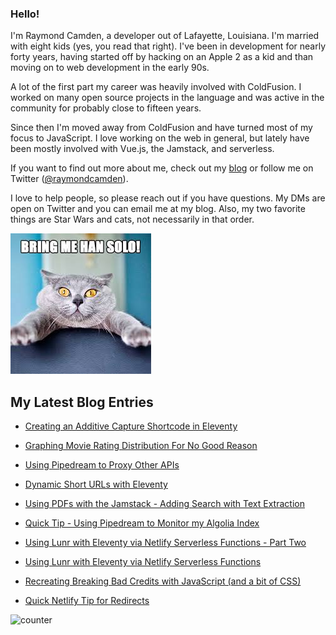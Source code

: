 ### Hello!

I'm Raymond Camden, a developer out of Lafayette, Louisiana. I'm married with eight kids (yes, you read that right). I've been in development for nearly forty years, having started off by hacking on an Apple 2 as a kid and than moving on to web development in the early 90s.

A lot of the first part my career was heavily involved with ColdFusion. I worked on many open source projects in the language and was active in the community for probably close to fifteen years. 

Since then I'm moved away from ColdFusion and have turned most of my focus to JavaScript. I love working on the web in general, but lately have been mostly involved with Vue.js, the Jamstack, and serverless. 

If you want to find out more about me, check out my [blog](https://www.raymondcamden.com) or follow me on Twitter ([@raymondcamden](https://twitter.com/raymondcamden)). 

I love to help people, so please reach out if you have questions. My DMs are open on Twitter and you can email me at my blog. Also, my two favorite things are Star Wars and cats, not necessarily in that order.

![Star Wars cat](https://raw.githubusercontent.com/cfjedimaster/cfjedimaster/master/cat.jpg)

<!-- RSS -->
## My Latest Blog Entries

* [Creating an Additive Capture Shortcode in Eleventy](https://www.raymondcamden.com/2021/07/12/creating-an-additive-capture-shortcode-in-eleventy)

* [Graphing Movie Rating Distribution For No Good Reason](https://www.raymondcamden.com/2021/07/09/graphing-movie-rating-distribution-for-no-good-reason)

* [Using Pipedream to Proxy Other APIs](https://www.raymondcamden.com/2021/06/30/using-pipedream-to-proxy-other-apis)

* [Dynamic Short URLs with Eleventy](https://www.raymondcamden.com/2021/06/22/dynamic-short-urls-with-eleventy)

* [Using PDFs with the Jamstack - Adding Search with Text Extraction](https://www.raymondcamden.com/2021/06/18/using-pdfs-with-the-jamstack-adding-search-with-text-extraction)

* [Quick Tip - Using Pipedream to Monitor my Algolia Index](https://www.raymondcamden.com/2021/06/16/quick-tip-using-pipedream-to-monitor-my-algolia-index)

* [Using Lunr with Eleventy via Netlify Serverless Functions - Part Two](https://www.raymondcamden.com/2021/06/06/using-lunr-with-eleventy-via-netlify-serverless-functions-part-two)

* [Using Lunr with Eleventy via Netlify Serverless Functions](https://www.raymondcamden.com/2021/06/02/using-lunr-with-eleventy-via-netlify-serverless-functions)

* [Recreating Breaking Bad Credits with JavaScript (and a bit of CSS)](https://www.raymondcamden.com/2021/05/31/recreating-breaking-bad-credits-with-javascript-and-a-bit-of-css)

* [Quick Netlify Tip for Redirects](https://www.raymondcamden.com/2021/05/24/quick-netlify-tip-for-redirects)

<!-- ENDRSS -->

![counter](https://enzy20r2pibx5pb.m.pipedream.net)

